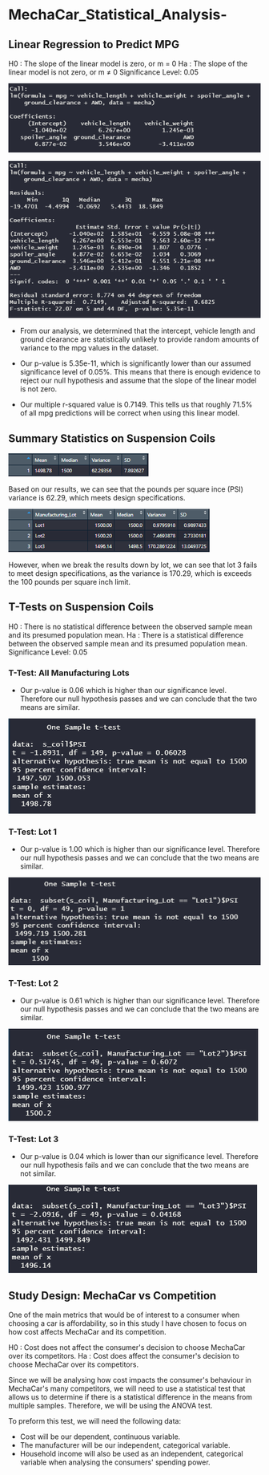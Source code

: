 # MechaCar_Statistical_Analysis-

## Linear Regression to Predict MPG

H0 : The slope of the linear model is zero, or m = 0
Ha : The slope of the linear model is not zero, or m ≠ 0
Significance Level: 0.05

![lm](/resources/lm.PNG)

![lm_summary](/resources/lm_summary.PNG)

- From our analysis, we determined that the intercept, vehicle length and ground clearance are statistically unlikely to provide random amounts of variance to the mpg values in the dataset.

- Our p-value is 5.35e-11, which is significantly lower than our assumed significance level of 0.05%. This means that there is enough evidence to reject our null hypothesis and assume that the slope of the linear model is not zero.

- Our multiple r-squared value is 0.7149. This tells us that roughly 71.5% of all mpg predictions will be correct when using this linear model.

## Summary Statistics on Suspension Coils

![total_summary](/resources/total_summary.PNG)

Based on our results, we can see that the pounds per square ince (PSI) variance is 62.29, which meets design specifications. 

![lot_summary](/resources/lot_summary.PNG)

However, when we break the results down by lot, we can see that lot 3 fails to meet design specifications, as the variance is 170.29, which is exceeds the 100 pounds per square inch limit.

## T-Tests on Suspension Coils

H0 : There is no statistical difference between the observed sample mean and its presumed population mean.
Ha : There is a statistical difference between the observed sample mean and its presumed population mean.
Significance Level: 0.05

### T-Test: All Manufacturing Lots
- Our p-value is 0.06 which is higher than our significance level. Therefore our null hypothesis passes and we can conclude that the two means are similar.

![ttest1](/resources/ttest1.PNG)

### T-Test: Lot 1
- Our p-value is 1.00 which is higher than our significance level. Therefore our null hypothesis passes and we can conclude that the two means are similar.

![ttest2](/resources/ttest2.PNG)

### T-Test: Lot 2
- Our p-value is 0.61 which is higher than our significance level. Therefore our null hypothesis passes and we can conclude that the two means are similar.

![ttest3](/resources/ttest3.PNG)

### T-Test: Lot 3
- Our p-value is 0.04 which is lower than our significance level. Therefore our null hypothesis fails and we can conclude that the two means are not similar.

![ttest4](/resources/ttest4.PNG)

## Study Design: MechaCar vs Competition
One of the main metrics that would be of interest to a consumer when choosing a car is affordability, so in this study I have chosen to focus on how cost affects MechaCar and its competition. 

H0 : Cost does not affect the consumer's decision to choose MechaCar over its competitors.
Ha : Cost does affect the consumer's decision to choose MechaCar over its competitors.

Since we will be analysing how cost impacts the consumer's behaviour in MechaCar's many competitors, we will need to use a statistical test that allows us to determine if there is a statistical difference in the means from multiple samples. Therefore, we will be using the ANOVA test.

To preform this test, we will need the following data:
- Cost will be our dependent, continuous variable.
- The manufacturer will be our independent, categorical variable.
- Household income will also be used as an independent, categorical variable when analysing the consumers' spending power.
